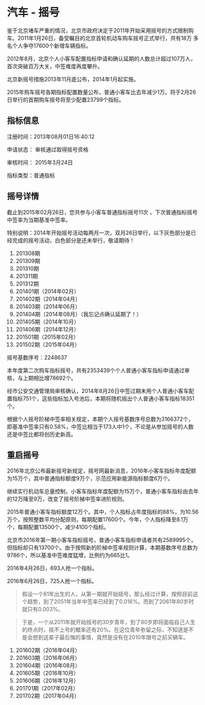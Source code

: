 # 汽车 - 摇号

鉴于北京堵车严重的情况，北京市政府决定于2011年开始采用摇号的方式限制购车。2011年1月26日，备受瞩目的北京首轮机动车购车摇号正式举行，共有18万
多名个人争夺17600个新增车辆指标。

2012年8月，北京个人小客车配置指标申请和确认延期的人数总计超过107万人，首次突破百万大关，中签难度再度攀升。

北京新摇号措施2013年11月底公布，2014年1月起实施。

2015年购车摇号各期指标配置数量公布，普通小客车比去年减少1万。将于2月26日举行的首期购车摇号将至少配置23799个指标。

## 指标信息

注册时间：2013年08月01日16:40:12

申请状态： 审核通过取得摇号资格

审核时间： 2015年3月24日

指标类型：普通指标


## 摇号详情


截止到2015年02月26日，您共参与小客车普通指标摇号11次 ，下次普通指标摇号中签率为当期基准中签率。

特别说明：2014年开始摇号活动每两月一次，双月26日举行，以下灰色部分是已经完成的摇号活动，白色部分是还未举行，敬请期待！

1. 201308期 <i class="fa fa-frown-o"></i>
1. 201309期 <i class="fa fa-frown-o"></i>
1. 201310期 <i class="fa fa-frown-o"></i>
1. 201311期 <i class="fa fa-frown-o"></i>
1. 201312期 <i class="fa fa-frown-o"></i>
1. 201401期（2014年02月）<i class="fa fa-frown-o"></i>
1. 201402期（2014年04月）<i class="fa fa-frown-o"></i>
1. 201403期（2014年06月）<i class="fa fa-frown-o"></i>
1. 201404期（2014年08月）<i class="fa fa-times-circle"></i>（我忘记点<span class="key">确认延期</span>了！）
1. 201405期（2014年10月）<i class="fa fa-frown-o"></i>
1. 201406期（2014年12月）<i class="fa fa-frown-o"></i>
1. 201501期（2015年02月）<i class="fa fa-frown-o"></i>
1. 201502期（2015年04月）[<i class="fa fa-smile-o"></i>](http://chenzixin.com/2015/04/4177.html) <sup><i class="fa fa-external-link fa-fw"></i></sup>

摇号基数序号：2248637

本年度第二次购车指标摇号，共有2353439个个人普通小客车指标申请通过审核，与上期相比增78692个。

经市公安交通管理局审核确认，2014年8月26日中签过期未用个人普通小客车配置指标751个，这些指标加入号池后，本期将随机摇出个人普通小客车指标18351个。

根据个人摇号阶梯中签率相关规定，本期个人摇号基数序号总数为3166372个，即基准中签率只有0.58%，中签比相当于173人中1个，不论是从参加摇号的人数还是中签比都将创历史新高。

## 重启摇号

2016年北京公布最新摇号新规定，摇号网最新消息，2016年小客车指标年度配额为15万个，其中普通指标额度9万个，示范应用新能源指标额度6万个。

继续实行机动车总量控制，小客车指标年度配额为15万个，普通小客车指标由去年的12万降至9万，改变了摇号阶梯中签率进阶规则。

2015年普通小客车指标额度12万个。其中，个人指标占年度指标的88%，为10.56万个，按照整数平均分配原则，每期配置17600个。今年，个人指标降至8.1万个，每期配置13500个，减少4100个指标。

北京市2016年第一期小客车指标摇号，普通小客车指标申请者共有2589995个，但指标却只有13700个。由于按照新的阶梯中签率规则计算，本期基数序号总数为9786个，所以基准中签难度猛增，比例约为665比1。

2016年4月26日，693人抢一个指标。

2016年6月26日，725人抢一个指标。

> 假设一个81年出生的人，从第一期就开始摇号，那么经过计算，按照目前这个趋势，到了2051年当年中签率已经到了0.016%。而到了2061年80岁时就只有0.003%。

> 于是，一个从2011年就开始摇号的30岁青年，到了80岁即将面临自己人生的终点时，摇不上号的概率还有20%。在这位青年弥留之际，不知道是不是会想到这辈子最后悔的事情，竟然是没有在2010年限号之前买辆车。

1. 201602期（2016年04月）<i class="fa fa-frown-o"></i>
1. 201603期（2016年06月）<i class="fa fa-frown-o"></i>
1. 201604期（2016年08月）<i class="fa fa-frown-o"></i>
1. 201605期（2016年10月）<i class="fa fa-frown-o"></i>
1. 201606期（2016年12月）<i class="fa fa-frown-o"></i>
1. 201701期（2017年02月）<i class="fa fa-frown-o"></i>
1. 201702期（2017年04月）<i class="fa fa-frown-o"></i>
